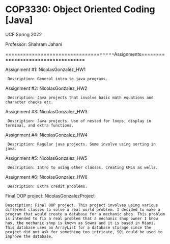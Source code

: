 # COP3330: Object Oriented Coding [Java]
UCF Spring 2022

Professor: Shahram Jahani

=====================================Assignments===================================

Assignment #1: NicolasGonzalez_HW1

     Description: General intro to java programs.
        
Assignment #2: NicolasGonzalez_HW2

     Description: Java projects that involve basic math equations and character checks etc.
        
Assignment #3: NicolasGonzalez_HW3

     Description: Java projects. Use of nested for loops, display in terminal, and extra functions.
        
Assignment #4: NicolasGonzalez_HW4

     Description: Regular java projects. Some involve using sorting in java.
        
Assignment #5: NicolasGonzalez_HW5

     Description: Intro to using other classes. Creating UMLs as wells.
        
Assignment #6: NicolasGonzalez_HW6

     Description: Extra credit problems.

Final OOP project: NicolasGonzalezProject
    
    Description: Final OOP project. This project involves using various different classes to solve a real world problem. I decided to make a
    program that would create a database for a mechanic shop. This problem is intended to fix a real problem that a mechanic shop owner I know has, the mechanic shop is known as Sowma and it is based in Miami.
    This database uses an ArrayList for a database storage since the project did not ask for something too intricate, SQL could be used to improve the database.
